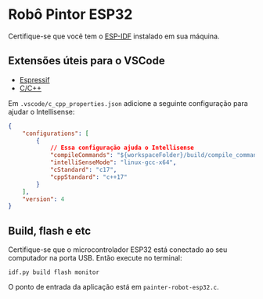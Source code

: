 # Robô Pintor ESP32

Certifique-se que você tem o 
[ESP-IDF](https://docs.espressif.com/projects/esp-idf/en/latest/esp32/get-started/#manual-installation) 
instalado em sua máquina.

## Extensões úteis para o VSCode

- [Espressif](https://marketplace.visualstudio.com/items?itemName=espressif.esp-idf-extension)
- [C/C++](https://marketplace.visualstudio.com/items?itemName=ms-vscode.cpptools)

Em `.vscode/c_cpp_properties.json` adicione a seguinte configuração para
ajudar o Intellisense:

```json
{
    "configurations": [
        {
            // Essa configuração ajuda o Intellisense
            "compileCommands": "${workspaceFolder}/build/compile_commands.json",
            "intelliSenseMode": "linux-gcc-x64",
            "cStandard": "c17",
            "cppStandard": "c++17"
        }
    ],
    "version": 4
}
```

## Build, flash e etc

Certifique-se que o microcontrolador ESP32 está conectado ao seu computador
na porta USB. Então execute no terminal:

```
idf.py build flash monitor
```

O ponto de entrada da aplicação está em `painter-robot-esp32.c`.
